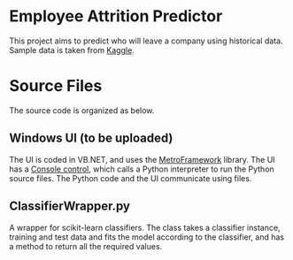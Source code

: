 # Employee Attrition Predictor
This project aims to predict who will leave a company using historical data. Sample data is taken from [Kaggle](https://www.kaggle.com/ludobenistant/hr-analytics).

# Source Files
The source code is organized as below.
## Windows UI (to be uploaded)
The UI is coded in VB.NET, and uses the [MetroFramework](https://thielj.github.io/MetroFramework) library. The UI has a [Console control](https://www.codeproject.com/Articles/335909/Embedding-a-Console-in-a-C-Application), which calls a Python interpreter to run the Python source files. The Python code and the UI communicate using files.

## ClassifierWrapper.py
A wrapper for scikit-learn classifiers. The class takes a classifier instance, training and test data and fits the model according to the classifier, and has a method to return all the required values.
